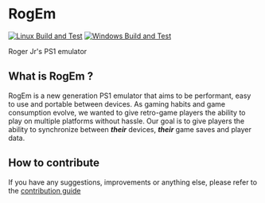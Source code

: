 # RogEm
[![Linux Build and Test](https://github.com/EpitechPromo2026/G-EIP-700-PAR-7-1-eip-hugo.raygade/actions/workflows/build_and_test_lin.yml/badge.svg?branch=dev)](https://github.com/EpitechPromo2026/G-EIP-700-PAR-7-1-eip-hugo.raygade/actions/workflows/build_and_test_lin.yml)
[![Windows Build and Test](https://github.com/EpitechPromo2026/G-EIP-700-PAR-7-1-eip-hugo.raygade/actions/workflows/build_and_test_win.yml/badge.svg)](https://github.com/EpitechPromo2026/G-EIP-700-PAR-7-1-eip-hugo.raygade/actions/workflows/build_and_test_win.yml)

Roger Jr's PS1 emulator

## What is RogEm ?
RogEm is a new generation PS1 emulator that aims to be performant, easy to use and portable between devices.
As gaming habits and game consumption evolve, we wanted to give retro-game players the ability to play on multiple platforms without hassle.
Our goal is to give players the ability to synchronize between **_their_** devices, **_their_** game saves and player data.

## How to contribute
If you have any suggestions, improvements or anything else, please refer to the [contribution guide](CONTRIBUTING.md)
